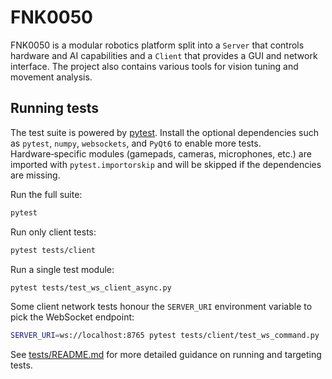 # FNK0050

FNK0050 is a modular robotics platform split into a `Server` that controls hardware and AI capabilities and a `Client` that provides a GUI and network interface. The project also contains various tools for vision tuning and movement analysis.

## Running tests

The test suite is powered by [pytest](https://pytest.org). Install the optional dependencies such as `pytest`, `numpy`, `websockets`, and `PyQt6` to enable more tests. Hardware‑specific modules (gamepads, cameras, microphones, etc.) are imported with `pytest.importorskip` and will be skipped if the dependencies are missing.

Run the full suite:

```bash
pytest
```

Run only client tests:

```bash
pytest tests/client
```

Run a single test module:

```bash
pytest tests/test_ws_client_async.py
```

Some client network tests honour the `SERVER_URI` environment variable to pick the WebSocket endpoint:

```bash
SERVER_URI=ws://localhost:8765 pytest tests/client/test_ws_command.py
```

See [tests/README.md](tests/README.md) for more detailed guidance on running and targeting tests.
